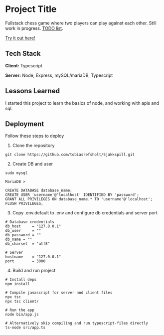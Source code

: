 
# Project Title

Fullstack chess game where two players can play against each other. Still work in progress. [TODO list](https://github.com/tobiasrefsholt/Sjakkspill/blob/main/TODO.md).

[Try it out here!](https://spaghettigames.no/)
## Tech Stack

**Client:** Typescript

**Server:** Node, Express, mySQL/mariaDB, Typescript


## Lessons Learned

I started this project to learn the basics of node, and working with apis and sql.
## Deployment

Follow these steps to deploy

1. Clone the repository
```
git clone https://github.com/tobiasrefsholt/Sjakkspill.git
```
2. Create DB and user
```
sudo mysql
```
```
MariaDB >

CREATE DATABASE database_name;
CREATE USER 'username'@'localhost' IDENTIFIED BY 'password';
GRANT ALL PRIVILEGES ON database_name.* TO 'username'@'localhost';
FLUSH PRIVILEGES;
```
3. Copy .env.default to .env and configure db credentials and server port
```
# Database credentials
db_host     = "127.0.0.1"
db_user     = ""
db_password = ""
db_name = ""
db_charset  = "utf8"

# Server
hostname    = "127.0.0.1"
port        = 3000
```
4. Build and run project
```
# Install deps
npm install

# Compile javascript for server and client files
npx tsc
npx tsc client/

# Run the app
node bin/app.js

# Alternatively skip compiling and run typescript-files directly
ts-node src/app.ts
```
